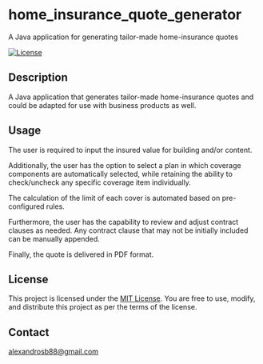 # home_insurance_quote_generator
A Java application for generating tailor-made home-insurance quotes

[![License](https://img.shields.io/badge/license-MIT-blue.svg)](LICENSE.md)


## Description

A Java application that generates tailor-made home-insurance quotes and could be adapted for use with business products as well.

## Usage

The user is required to input the insured value for building and/or content.

Additionally, the user has the option to select a plan in which coverage components are automatically selected, while
retaining the ability to check/uncheck any specific coverage item individually.

The calculation of the limit of each cover is automated based on pre-configured rules.

Furthermore, the user has the capability to review and adjust contract clauses as needed.
Any contract clause that may not be initially included can be manually appended.

Finally, the quote is delivered in PDF format.

## License

This project is licensed under the [MIT License](LICENSE). You are free to use, modify, and distribute this project as per the terms of the license.


## Contact

alexandrosb88@gmail.com



